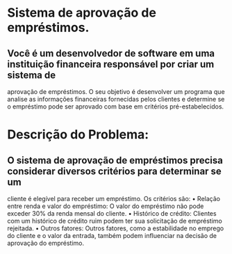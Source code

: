 # Sistema de aprovação de empréstimos. 

## Você é um desenvolvedor de software em uma instituição financeira responsável por criar um sistema de
aprovação de empréstimos. O seu objetivo é desenvolver um programa que analise as informações
financeiras fornecidas pelos clientes e determine se o empréstimo pode ser aprovado com base em
critérios pré-estabelecidos.

# Descrição do Problema:

## O sistema de aprovação de empréstimos precisa considerar diversos critérios para determinar se um
cliente é elegível para receber um empréstimo. Os critérios são:
• Relação entre renda e valor do empréstimo: O valor do empréstimo não pode exceder 30% da
renda mensal do cliente.
• Histórico de crédito: Clientes com um histórico de crédito ruim podem ter sua solicitação de
empréstimo rejeitada.
• Outros fatores: Outros fatores, como a estabilidade no emprego do cliente e o valor da entrada,
também podem influenciar na decisão de aprovação do empréstimo.

